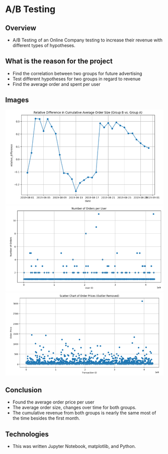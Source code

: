 # A/B Testing

## Overview
- A/B Testing of an Online Company testing to increase their revenue with different types of hypotheses.

## What is the reason for the project
- Find the correlation between two groups for future advertising
- Test different hypotheses for two groups in regard to revenue
- Find the average order and spent per user

## Images
![Image](Datasets/img/relative_difference_in_cumulative_average_order.PNG)
![Image](Datasets/img/number_of_orders_per_user.PNG)
![Image](Datasets/img/scatter_chart_or_order_prices.PNG)

## Conclusion
- Found the average order price per user
- The average order size, changes over time for both groups.
- The cumulative revenue from both groups is nearly the same most of the time besides the first month.

## Technologies
- This was written Jupyter Notebook, matplotlib, and Python.
